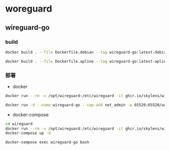 # woreguard

## wireguard-go

### build

```bash
docker build . --file Dockerfile.debian --tag wireguard-go:latest-debian

docker build . --file Dockerfile.apline --tag wireguard-go:latest-apline
```

### 部署

+ docker

```bash
docker run --rm -v /opt/wireguard:/etc/wireguard -it ghcr.io/skylens/wireguard-go:latest-apline gensrv

docker run -d --name wireguard-go --cap-add net_admin -p 65520:65520/udp -v /opt/wireguard:/etc/wireguard wireguard-go:latest-apline
```

+ docker-compose

```bash
cd wireguard
docker run --rm -v /opt/wireguard:/etc/wireguard -it ghcr.io/skylens/wireguard-go:latest-apline gensrv
docker-compose up -d

docker-compose exec wireguard-go bash
```